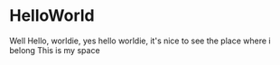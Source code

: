 # HelloWorld
Well Hello, worldie, yes hello worldie, it's nice to see the place where i belong
This is my space 
